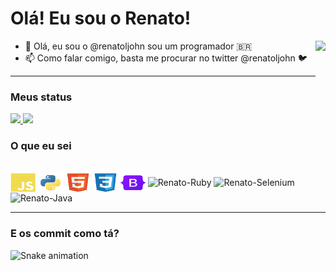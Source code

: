 
# Olá! Eu sou o Renato!
<img align='right' src="https://media.giphy.com/media/3knKct3fGqxhK/giphy.gif"  height="100">


- 👋 Olá, eu sou o @renatoljohn sou um programador 🇧🇷 
- 📫 Como falar comigo, basta me procurar no twitter @renatoljohn 🐦

----
  
### Meus status

<div>
  <a href="https://github.com/renatoljohn">
    <img height="150em" src="https://github-readme-stats.vercel.app/api?username=renatoljohn&count_private=true&include_all_commits=true&show_icons=true&&theme=vision-friendly-dark&icon_color=FFB401&bg_color=8D0D22&hide_border=true"/>
    <img height="150em" src="https://github-readme-stats.vercel.app/api/top-langs/?username=renatoljohn&show_icons=true&&theme=vision-friendly-dark&icon_color=FFB401&bg_color=8D0D22&hide_border=true&layout=compact"/>
  </a>
</div>

### O que eu sei

<div dir="auto"><br>
  <img align="center" alt="Renato-Js" height="30" width="40" src="https://raw.githubusercontent.com/devicons/devicon/master/icons/javascript/javascript-plain.svg" style="max-width: 100%;">
    <img align="center" alt="Renato-Python" height="30" width="40" src="https://raw.githubusercontent.com/devicons/devicon/master/icons/python/python-original.svg" style="max-width: 100%;">
  <img align="center" alt="Renato-HTML" height="30" width="40" src="https://raw.githubusercontent.com/devicons/devicon/master/icons/html5/html5-original.svg" style="max-width: 100%;">
  <img align="center" alt="Renato-CSS" height="30" width="40" src="https://raw.githubusercontent.com/devicons/devicon/master/icons/css3/css3-original.svg" style="max-width: 100%;">
  <img align="center" alt="Renato-Boottrap" height="30" width="40" src="https://raw.githubusercontent.com/devicons/devicon/master/icons/bootstrap/bootstrap-original.svg" style="max-width: 100%;">
  <img align="center" alt="Renato-Ruby" height="30" width="40" src="https://cdn.jsdelivr.net/gh/devicons/devicon/icons/ruby/ruby-original.svg" style="max-width: 100%;">
  <img align="center" alt="Renato-Selenium" height="30" width="40" src="https://cdn.jsdelivr.net/gh/devicons/devicon/icons/selenium/selenium-original.svg" style="max-width: 100%;">
  <img align="center" alt="Renato-Java" height="30" width="40" src="https://cdn.jsdelivr.net/gh/devicons/devicon/icons/java/java-original.svg" style="max-width: 100%;">
</div>

----

### E os commit como tá?

![Snake animation](https://github.com/renatoljohn/renatoljohn/blob/output/github-contribution-grid-snake.svg)
